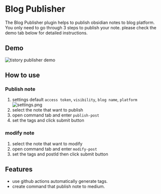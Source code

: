 # Blog Publisher

The Blog Publisher plugin helps to publish obsidian notes to blog platform. You only need to go through 3 steps to publish your note. please check the demo tab below for detailed instructions.

## Demo

![tistory publisher demo](./src/images/demo.gif)

## How to use

### Publish note
1. settings default `access token`, `visibility`, ``blog name``, `platform`
   ![settings.png](./src/images/settings.png)
2. select the note that want to publish
3. open command tab and enter `publish-post`
4. set the tags and click submit button

### modify note
1. select the note that want to modify
2. open command tab and enter `modify-post`
3. set the tags and postId then click submit button

## Features
- use github actions automatically generate tags.
- create command that publish note to medium.
